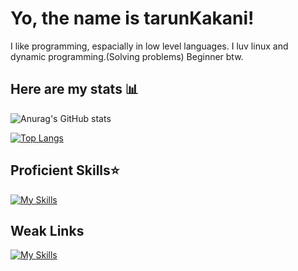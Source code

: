 # Yo, the name is tarunKakani!
I like programming, espacially in low level languages.
I luv linux and dynamic programming.(Solving problems)
Beginner btw.

## Here are my stats 📊
![Anurag's GitHub stats](https://github-readme-stats.vercel.app/api?username=tarunKakani&show_icons=true&custom_tittle=MostUsedLanguages)

[![Top Langs](https://github-readme-stats.vercel.app/api/top-langs/?username=anuraghazra&layout=donut)](https://github.com/anuraghazra/github-readme-stats)

## Proficient Skills⭐️
[![My Skills](https://skillicons.dev/icons?i=c,python,mysql,sqlite,git,docker,kubernetes,godot,linux,arduino,neovim)](https://skillicons.dev)

## Weak Links
[![My Skills](https://skillicons.dev/icons?i=js,react,cpp)](https://skillicons.dev)
